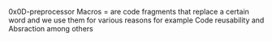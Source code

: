 0x0D-preprocessor
Macros = are code fragments that replace a certain word and we use them for various reasons for example
	Code reusability and Absraction among others
